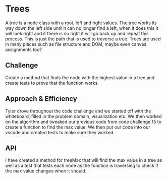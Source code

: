 # Trees

A tree is a node class with a root, left and right values. The tree works its way down the left side until it can no longer find a left, when it does this it will look right and if there is no right it will go back up and repeat this process. This is just the path that is used to traverse a tree. Trees are used in many places such as file structure and DOM, maybe even canvas assignments too?

## Challenge

Create a method that finds the node with the highest value in a tree and create tests to prove that the function works.

## Approach & Efficiency

Tyler drove throughout the code challenge and we started off with the whiteboard, filled in the problem domain, visualization etc. We then worked on the algorithm and tweaked our previous code from code challenge 15 to create a function to find the max value. We then put our code into our vscode and created tests to make sure they worked.

## API

I have created a method for treeMax that will find the max value in a tree as well as a test that tests each node as the function is traversing to check if the max value changes when it should.
